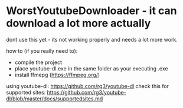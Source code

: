 # WorstYoutubeDownloader - it can download a lot more actually

dont use this yet - its not working properly and needs a lot more work. 

how to (if you really need to):
- compile the project
- place youtube-dl.exe in the same folder as your executing .exe
- install ffmepg (https://ffmpeg.org/)

using youtube-dl: https://github.com/rg3/youtube-dl
check this for supported sites: https://github.com/rg3/youtube-dl/blob/master/docs/supportedsites.md
